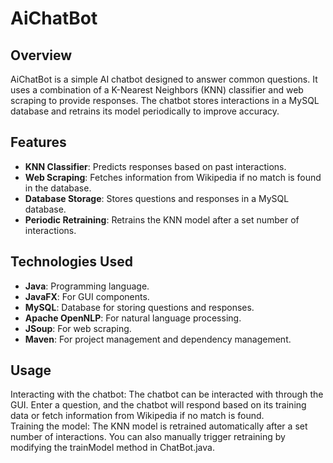 # AiChatBot

## Overview
AiChatBot is a simple AI chatbot designed to answer common questions. It uses a combination of a K-Nearest Neighbors (KNN) classifier and web scraping to provide responses. The chatbot stores interactions in a MySQL database and retrains its model periodically to improve accuracy.

## Features
- **KNN Classifier**: Predicts responses based on past interactions.
- **Web Scraping**: Fetches information from Wikipedia if no match is found in the database.
- **Database Storage**: Stores questions and responses in a MySQL database.
- **Periodic Retraining**: Retrains the KNN model after a set number of interactions.

## Technologies Used
- **Java**: Programming language.
- **JavaFX**: For GUI components.
- **MySQL**: Database for storing questions and responses.
- **Apache OpenNLP**: For natural language processing.
- **JSoup**: For web scraping.
- **Maven**: For project management and dependency management.

## Usage
Interacting with the chatbot: The chatbot can be interacted with through the GUI. Enter a question, and the chatbot will respond based on its training data or fetch information from Wikipedia if no match is found.  
Training the model: The KNN model is retrained automatically after a set number of interactions. You can also manually trigger retraining by modifying the trainModel method in ChatBot.java.
